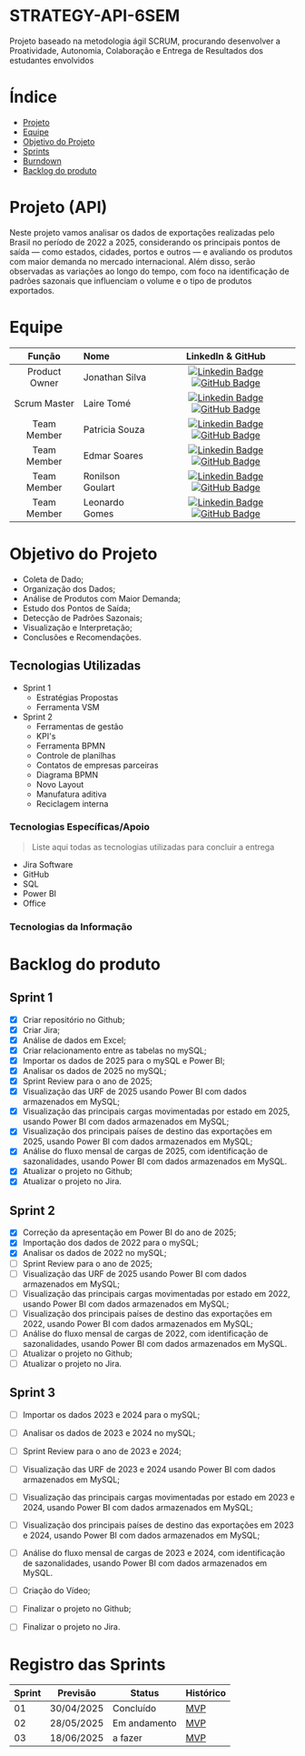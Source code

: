 # STRATEGY-API-6SEM


Projeto baseado na metodologia ágil SCRUM, procurando desenvolver a Proatividade, Autonomia, Colaboração e Entrega de Resultados dos estudantes envolvidos

# Índice
* [Projeto](#projeto-template)
* [Equipe](#equipe)
* [Objetivo do Projeto](#objetivo-do-projeto)
* [Sprints](#Sprints)
* [Burndown](#Burndown)
* [Backlog do produto](#Backlog-do-produto)

# Projeto (API) 
Neste projeto vamos analisar os dados de exportações realizadas pelo Brasil no período de 2022 a 2025, considerando os principais pontos de saída — como estados, cidades, portos e outros — e avaliando os produtos com maior demanda no mercado internacional. Além disso, serão observadas as variações ao longo do tempo, com foco na identificação de padrões sazonais que influenciam o volume e o tipo de produtos exportados.

# Equipe
|    Função     | Nome                                  |                                                                                                                                                      LinkedIn & GitHub                                                                                                                                                      |
| :-----------: | :------------------------------------ | :-------------------------------------------------------------------------------------------------------------------------------------------------------------------------------------------------------------------------------------------------------------------------------------------------------------------------: |
| Product Owner |   Jonathan Silva        | [![Linkedin Badge](https://img.shields.io/badge/Linkedin-blue?style=flat-square&logo=Linkedin&logoColor=white)](https://www.linkedin.com/in/jonathan-silva-a46380185?utm_source=share&utm_campaign=share_via&utm_content=profile&utm_medium=ios_app) [![GitHub Badge](https://img.shields.io/badge/GitHub-111217?style=flat-square&logo=github&logoColor=white)](https://github.com/JonathanChristiandaSilva)     |                 |
| Scrum Master  | Laire Tomé |      [![Linkedin Badge](https://img.shields.io/badge/Linkedin-blue?style=flat-square&logo=Linkedin&logoColor=white)](https://www.linkedin.com/in/laire-tom%C3%A9-815aa822b?utm_source=share&utm_campaign=share_via&utm_content=profile&utm_medium=android_app) [![GitHub Badge](https://img.shields.io/badge/GitHub-111217?style=flat-square&logo=github&logoColor=white)](https://github.com/LaireTome)     |
| Team Member   | Patricia Souza              |         [![Linkedin Badge](https://img.shields.io/badge/Linkedin-blue?style=flat-square&logo=Linkedin&logoColor=white)](https://www.linkedin.com/in/patr%C3%ADcia-de-lima-moraes-souza-021579188?utm_source=share&utm_campaign=share_via&utm_content=profile&utm_medium=android_app) [![GitHub Badge](https://img.shields.io/badge/GitHub-111217?style=flat-square&logo=github&logoColor=white)](https://github.com/Patylmsouza)        |
|  Team Member  | Edmar Soares                 |         [![Linkedin Badge](https://img.shields.io/badge/Linkedin-blue?style=flat-square&logo=Linkedin&logoColor=white)](https://www.google.com) [![GitHub Badge](https://img.shields.io/badge/GitHub-111217?style=flat-square&logo=github&logoColor=white)](https://github.com/edmarsoaressantos)        |
|  Team Member  | Ronilson Goulart                 |    [![Linkedin Badge](https://img.shields.io/badge/Linkedin-blue?style=flat-square&logo=Linkedin&logoColor=white)](https://br.linkedin.com/in/ronilson-goulart-030341241) [![GitHub Badge](https://img.shields.io/badge/GitHub-111217?style=flat-square&logo=github&logoColor=white)](https://github.com/RGoulart93)   |
|  Team Member  | Leonardo Gomes       |           [![Linkedin Badge](https://img.shields.io/badge/Linkedin-blue?style=flat-square&logo=Linkedin&logoColor=white)](https://www.linkedin.com/in/leonardo-gomess) [![GitHub Badge](https://img.shields.io/badge/GitHub-111217?style=flat-square&logo=github&logoColor=white)](https://github.com/leogomes51)          |

# Objetivo do Projeto

* Coleta de Dado;
* Organização dos Dados;
* Análise de Produtos com Maior Demanda;
* Estudo dos Pontos de Saída;
* Detecção de Padrões Sazonais;
* Visualização e Interpretação;
* Conclusões e Recomendações.

## Tecnologias Utilizadas
- Sprint 1
  - Estratégias Propostas
  - Ferramenta VSM
- Sprint 2
  - Ferramentas de gestão
  - KPI's
  - Ferramenta BPMN
  - Controle de planilhas
  - Contatos de empresas parceiras
  - Diagrama BPMN
  - Novo Layout
  - Manufatura aditiva
  - Reciclagem interna

 ### Tecnologias Específicas/Apoio
 > Liste aqui todas as tecnologias utilizadas para concluir a entrega
  * Jira Software
  * GitHub
  * SQL
  * Power BI
  * Office

 ### Tecnologias da Informação



# Backlog do produto

## Sprint 1
- [x] Criar repositório no Github;
- [x] Criar Jira;
- [x] Análise de dados em Excel;
- [x] Criar relacionamento entre as tabelas no mySQL;
- [x] Importar os dados de 2025 para o mySQL e Power BI;
- [x] Analisar os dados de 2025 no mySQL;
- [x] Sprint Review para o ano de 2025;
- [x] Visualização das URF de 2025 usando Power BI com dados armazenados em MySQL;
- [x] Visualização das principais cargas movimentadas por estado em 2025, usando Power BI com dados armazenados em MySQL;
- [x] Visualização dos principais países de destino das exportações em 2025, usando Power BI com dados armazenados em MySQL;
- [x] Análise do fluxo mensal de cargas de 2025, com identificação de sazonalidades, usando Power BI com dados armazenados em MySQL.
- [x] Atualizar o projeto no Github;
- [x] Atualizar o projeto no Jira.

## Sprint 2
- [x] Correção da apresentação em Power BI do ano de 2025;
- [x] Importação dos dados de 2022 para o mySQL;
- [x] Analisar os dados de 2022 no mySQL;
- [ ] Sprint Review para o ano de 2025;
- [ ] Visualização das URF de 2025 usando Power BI com dados armazenados em MySQL;
- [ ] Visualização das principais cargas movimentadas por estado em 2022, usando Power BI com dados armazenados em MySQL;
- [ ] Visualização dos principais países de destino das exportações em 2022, usando Power BI com dados armazenados em MySQL;
- [ ] Análise do fluxo mensal de cargas de 2022, com identificação de sazonalidades, usando Power BI com dados armazenados em MySQL.
- [ ] Atualizar o projeto no Github;
- [ ] Atualizar o projeto no Jira.
      
## Sprint 3
- [ ] Importar os dados 2023 e 2024 para o mySQL;
- [ ] Analisar os dados de 2023 e 2024 no mySQL;
- [ ] Sprint Review para o ano de 2023 e 2024;
- [ ] Visualização das URF de 2023 e 2024 usando Power BI com dados armazenados em MySQL;
- [ ] Visualização das principais cargas movimentadas por estado em 2023 e 2024, usando Power BI com dados armazenados em MySQL;
- [ ] Visualização dos principais países de destino das exportações em 2023 e 2024, usando Power BI com dados armazenados em MySQL;
- [ ] Análise do fluxo mensal de cargas de 2023 e 2024, com identificação de sazonalidades, usando Power BI com dados armazenados em MySQL.
- [ ] Criação do Vídeo;
- [ ] Finalizar o projeto no Github;
- [ ] Finalizar o projeto no Jira.
      

# Registro das Sprints

Sprint | Previsão | Status| Histórico|
|------|--------|------|--------|
|01 | 30/04/2025 | Concluído| [MVP](https://) | 
|02|  28/05/2025| Em andamento|[MVP](https://) | 
|03| 18/06/2025 | a fazer|[MVP](https://) |   
